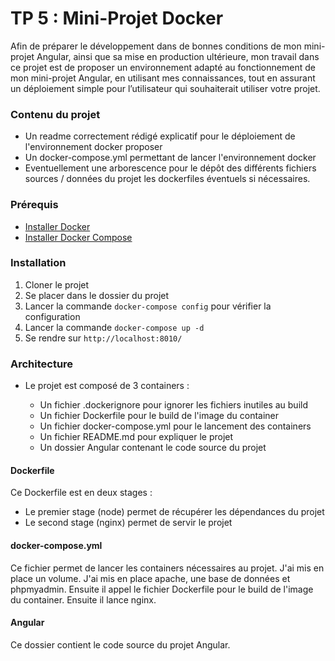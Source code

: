 # TP 5 : Mini-Projet Docker

Afin de préparer le développement dans de bonnes conditions de mon 
mini-projet Angular, ainsi que sa mise
en production ultérieure, mon travail dans ce projet est de proposer 
un environnement adapté au
fonctionnement de mon mini-projet Angular, en utilisant mes connaissances, 
tout en assurant un déploiement
simple pour l’utilisateur qui souhaiterait utiliser votre projet.




### Contenu du projet

<ul>
    <li>Un readme correctement rédigé explicatif pour le déploiement de l'environnement docker proposer</li>
    <li>Un docker-compose.yml permettant de lancer l'environnement docker</li>
    <li>Eventuellement une arborescence pour le dépôt des différents fichiers sources / données du projet
    les dockerfiles éventuels si nécessaires.</li>
</ul>

### Prérequis

<ul>
    <li><a href="https://docs.docker.com/install/">Installer Docker</a></li>
    <li><a href="https://docs.docker.com/compose/install/">Installer Docker Compose</a></li>
</ul>

### Installation

1. Cloner le projet
2. Se placer dans le dossier du projet
3. Lancer la commande `docker-compose config` pour vérifier la configuration
4. Lancer la commande `docker-compose up -d`
5. Se rendre sur `http://localhost:8010/`


### Architecture

<ul>
    <li>Le projet est composé de 3 containers :</li>
    <ul>
        <li>Un fichier .dockerignore pour ignorer les fichiers inutiles au build</li>
        <li>Un fichier Dockerfile pour le build de l'image du container</li>
        <li>Un fichier docker-compose.yml pour le lancement des containers</li>
        <li>Un fichier README.md pour expliquer le projet</li>
        <li>Un dossier Angular contenant le code source du projet</li>
    </ul>
</ul>

#### Dockerfile

Ce Dockerfile est en deux stages :
- Le premier stage (node) permet de récupérer les dépendances du projet
- Le second stage (nginx) permet de servir le projet

#### docker-compose.yml

Ce fichier permet de lancer les containers nécessaires au projet.
J'ai mis en place un volume.
J'ai mis en place apache, une base de données et phpmyadmin.
Ensuite il appel le fichier Dockerfile pour le build de l'image du container.
Ensuite il lance nginx.

#### Angular

Ce dossier contient le code source du projet Angular.

